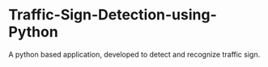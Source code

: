 # Traffic-Sign-Detection-using-Python
A python based application, developed to detect and recognize traffic sign. 
